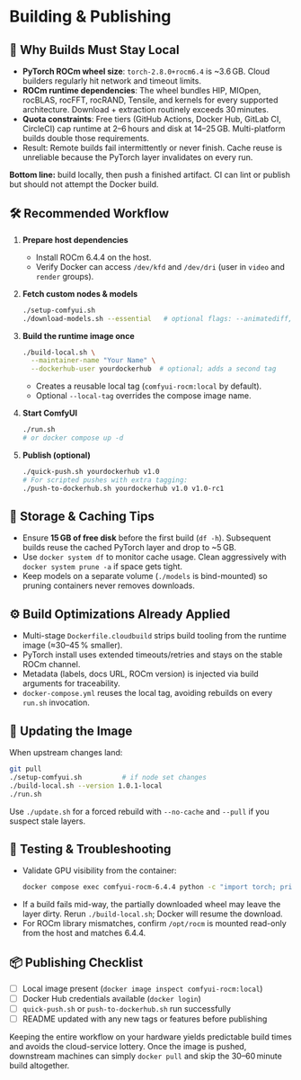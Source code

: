 # Building & Publishing

## 🚫 Why Builds Must Stay Local

- **PyTorch ROCm wheel size**: `torch-2.8.0+rocm6.4` is ~3.6 GB. Cloud builders regularly hit network and timeout limits.
- **ROCm runtime dependencies**: The wheel bundles HIP, MIOpen, rocBLAS, rocFFT, rocRAND, Tensile, and kernels for every supported architecture. Download + extraction routinely exceeds 30 minutes.
- **Quota constraints**: Free tiers (GitHub Actions, Docker Hub, GitLab CI, CircleCI) cap runtime at 2–6 hours and disk at 14–25 GB. Multi-platform builds double those requirements.
- Result: Remote builds fail intermittently or never finish. Cache reuse is unreliable because the PyTorch layer invalidates on every run.

**Bottom line:** build locally, then push a finished artifact. CI can lint or publish but should not attempt the Docker build.

## 🛠️ Recommended Workflow

1. **Prepare host dependencies**
   - Install ROCm 6.4.4 on the host.
   - Verify Docker can access `/dev/kfd` and `/dev/dri` (user in `video` and `render` groups).

2. **Fetch custom nodes & models**
   ```bash
   ./setup-comfyui.sh
   ./download-models.sh --essential   # optional flags: --animatediff, --wan, --all
   ```

3. **Build the runtime image once**
   ```bash
   ./build-local.sh \
     --maintainer-name "Your Name" \
     --dockerhub-user yourdockerhub  # optional; adds a second tag
   ```
   - Creates a reusable local tag (`comfyui-rocm:local` by default).
   - Optional `--local-tag` overrides the compose image name.

4. **Start ComfyUI**
   ```bash
   ./run.sh
   # or docker compose up -d
   ```

5. **Publish (optional)**
   ```bash
   ./quick-push.sh yourdockerhub v1.0
   # For scripted pushes with extra tagging:
   ./push-to-dockerhub.sh yourdockerhub v1.0 v1.0-rc1
   ```

## 🧰 Storage & Caching Tips

- Ensure **15 GB of free disk** before the first build (`df -h`). Subsequent builds reuse the cached PyTorch layer and drop to ~5 GB.
- Use `docker system df` to monitor cache usage. Clean aggressively with `docker system prune -a` if space gets tight.
- Keep models on a separate volume (`./models` is bind-mounted) so pruning containers never removes downloads.

## ⚙️ Build Optimizations Already Applied

- Multi-stage `Dockerfile.cloudbuild` strips build tooling from the runtime image (≈30–45 % smaller).
- PyTorch install uses extended timeouts/retries and stays on the stable ROCm channel.
- Metadata (labels, docs URL, ROCm version) is injected via build arguments for traceability.
- `docker-compose.yml` reuses the local tag, avoiding rebuilds on every `run.sh` invocation.

## 🔄 Updating the Image

When upstream changes land:

```bash
git pull
./setup-comfyui.sh          # if node set changes
./build-local.sh --version 1.0.1-local
./run.sh
```

Use `./update.sh` for a forced rebuild with `--no-cache` and `--pull` if you suspect stale layers.

## 🧪 Testing & Troubleshooting

- Validate GPU visibility from the container:
  ```bash
  docker compose exec comfyui-rocm-6.4.4 python -c "import torch; print(torch.cuda.is_available())"
  ```
- If a build fails mid-way, the partially downloaded wheel may leave the layer dirty. Rerun `./build-local.sh`; Docker will resume the download.
- For ROCm library mismatches, confirm `/opt/rocm` is mounted read-only from the host and matches 6.4.4.

## 📦 Publishing Checklist

- [ ] Local image present (`docker image inspect comfyui-rocm:local`)
- [ ] Docker Hub credentials available (`docker login`)
- [ ] `quick-push.sh` or `push-to-dockerhub.sh` run successfully
- [ ] README updated with any new tags or features before publishing

Keeping the entire workflow on your hardware yields predictable build times and avoids the cloud-service lottery. Once the image is pushed, downstream machines can simply `docker pull` and skip the 30–60 minute build altogether.
